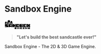 # Sandbox Engine

![로고](./Resources/Images/Logo.png)

> **"Let's build the best sandcastle ever!"**

Sandbox Engine - The 2D & 3D Game Engine.
